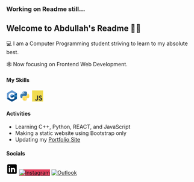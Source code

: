 ### Working on Readme still...

## Welcome to Abdullah's Readme 🚶‍♂️

💻 I am a Computer Programming student striving to learn to my absolute best.

🕸 Now focusing on Frontend Web Development.

#### My Skills

[<img src="https://raw.githubusercontent.com/devicons/devicon/master/icons/cplusplus/cplusplus-original.svg" alt="C++" height="30">](https://cplusplus.com/)
[<img src="https://raw.githubusercontent.com/devicons/devicon/master/icons/python/python-original.svg" alt="Python" height="30">](https://python.org) 
[<img src="https://raw.githubusercontent.com/devicons/devicon/master/icons/javascript/javascript-original.svg" alt="JavaScript" height="30">](https://javascript.com)

#### Activities

- Learning C++, Python, REACT, and JavaScript
- Making a static website using Bootstrap only
- Updating my [Portfolio Site](https://about-abdullah.netlify.app)

#### Socials


[<img src="https://raw.githubusercontent.com/simple-icons/simple-icons/develop/icons/linkedin.svg" alt="LinkedIn" height="30">](https://www.linkedin.com/in/abdullah-11503025b)
[<img src="https://raw.githubusercontent.com/simple-icons/simple-icons/develop/icons/instagram.svg" alt="Instagram" height="30" style="background-color: #E4405F">](https://www.instagram.com/abduls_20/)
[<img src="https://raw.githubusercontent.com/simple-icons/simple-icons/develop/icons/microsoftoutlook.svg" alt="Outlook" height="30">](mailto:abdul05087@outlook.com)

